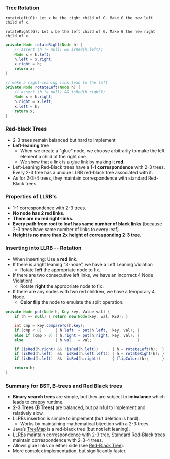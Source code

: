 ### Tree Rotation

```
rotateLeft(G): Let x be the right child of G. Make G the new left child of x.

rotateRight(G): Let x be the left child of G. Make G the new right child of x.
```

```java
private Node rotateRight(Node h) {
    // assert (h != null) && isRed(h.left);
    Node x = h.left;
    h.left = x.right;
    x.right = h;
    return x;
}

// make a right-leaning link lean to the left
private Node rotateLeft(Node h) {
    // assert (h != null) && isRed(h.right);
    Node x = h.right;
    h.right = x.left;
    x.left = h;
    return x;
}
```



### Red-black Trees

* 2-3 trees remain balanced but hard to implement
* **Left-leaning** tree
  * When we create a "glue" node, we choose arbitrarily to make the left element a child of the right one.
  * We show that a link is a glue link by making it **red**.
* Left-Leaning Red-Black trees have a **1-1 correspondence** with 2-3 trees. Every 2-3 tree has a unique LLRB red-black tree associated with it.
* As for 2-3-4 trees, they maintain correspondence with standard Red-Black trees.

### Properties of LLRB's

- 1-1 correspondence with 2-3 trees.
- **No node has 2 red links.**
- **There are no red right-links.**
- **Every path from root to leaf has same number of black links** (because 2-3 trees have same number of links to every leaf).
- **Height is no more than 2x height of corresponding 2-3 tree.**

### Inserting into LLRB -- Rotation

- When inserting: Use a **red** link.
- If there is aright leaning “3-node”, we have a Left Leaning Violation
  - Rotate **left** the appropriate node to fix.
- If there are two consecutive left links, we have an incorrect 4 Node Violation!
  - Rotate **right** the appropriate node to fix.
- If there are any nodes with two red children, we have a temporary 4 Node.
  - **Color flip** the node to emulate the split operation.

```java
private Node put(Node h, Key key, Value val) {
    if (h == null) { return new Node(key, val, RED); }

    int cmp = key.compareTo(h.key);
    if (cmp < 0)      { h.left  = put(h.left,  key, val); }
    else if (cmp > 0) { h.right = put(h.right, key, val); }
    else              { h.val   = val;                    }

    if (isRed(h.right) && !isRed(h.left))      { h = rotateLeft(h);  }
    if (isRed(h.left)  &&  isRed(h.left.left)) { h = rotateRight(h); }
    if (isRed(h.left)  &&  isRed(h.right))     { flipColors(h);      } 

    return h;
}
```



### Summary for BST, B-trees and Red Black trees

- **Binary search trees** are simple, but they are subject to **imbalance** which leads to crappy runtime.
- **2-3 Trees (B Trees)** are balanced, but painful to implement and relatively slow.
- LLRBs insertion is simple to implement (but deletion is hard).
  - Works by maintaining mathematical bijection with a 2-3 trees.
- Java’s [TreeMap](https://github.com/AdoptOpenJDK/openjdk-jdk11/blob/999dbd4192d0f819cb5224f26e9e7fa75ca6f289/src/java.base/share/classes/java/util/TreeMap.java) is a red-black tree (but not left leaning).
- LLRBs maintain correspondence with 2-3 tree, Standard Red-Black trees maintain correspondence with 2-3-4 trees.
- Allows glue links on either side (see [Red-Black Tree](http://en.wikipedia.org/wiki/Red–black_tree)).
- More complex implementation, but significantly faster.